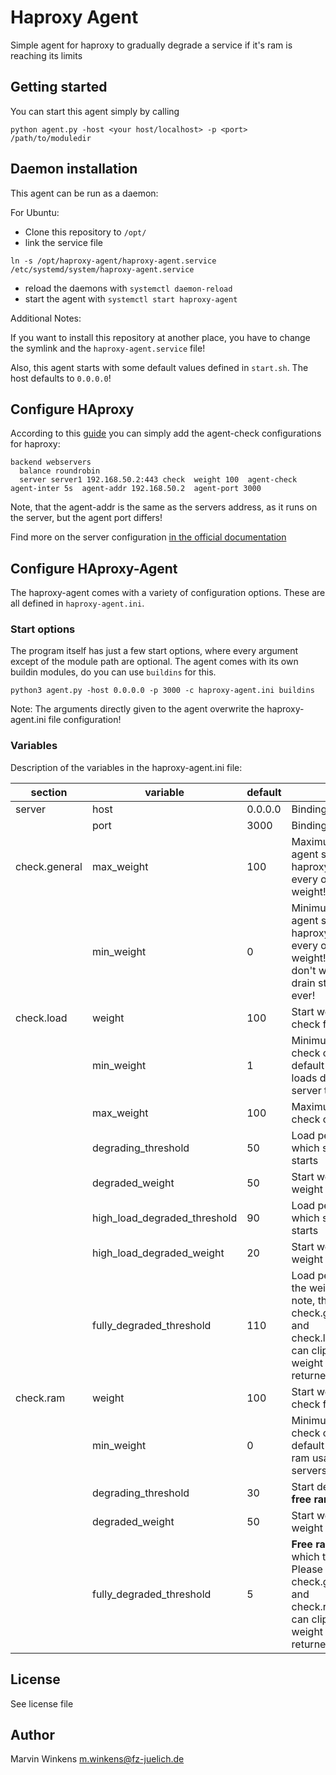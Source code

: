 # Haproxy Agent

Simple agent for haproxy to gradually degrade a service if it's ram is reaching its limits

## Getting started

You can start this agent simply by calling

```commandline
python agent.py -host <your host/localhost> -p <port> /path/to/moduledir
```

## Daemon installation

This agent can be run as a daemon:

For Ubuntu:

- Clone this repository to `/opt/`
- link the service file

```commandline
ln -s /opt/haproxy-agent/haproxy-agent.service /etc/systemd/system/haproxy-agent.service
```

- reload the daemons with `systemctl daemon-reload`
- start the agent with `systemctl start haproxy-agent`

Additional Notes:

If you want to install this repository at another place, you have to change the symlink and
the `haproxy-agent.service` file!

Also, this agent starts with some default values defined in `start.sh`. The host defaults to `0.0.0.0`!

## Configure HAproxy

According to this [guide](https://www.haproxy.com/blog/how-to-enable-health-checks-in-haproxy#agent-health-checks)
you can simply add the agent-check configurations for haproxy:

```
backend webservers
  balance roundrobin
  server server1 192.168.50.2:443 check  weight 100  agent-check agent-inter 5s  agent-addr 192.168.50.2  agent-port 3000
```

Note, that the agent-addr is the same as the servers address, as it runs on the server, but the agent port differs!

Find more on the server
configuration [in the official documentation](https://www.haproxy.com/documentation/aloha/latest/load-balancing/health-checks/agent-checks/#configure-the-servers)

## Configure HAproxy-Agent

The haproxy-agent comes with a variety of configuration options. These are all defined in `haproxy-agent.ini`.

### Start options

The program itself has just a few start options, where every argument except of the module path are optional.
The agent comes with its own buildin modules, do you can use `buildins` for this.

```
python3 agent.py -host 0.0.0.0 -p 3000 -c haproxy-agent.ini buildins
```

Note: The arguments directly given to the agent overwrite the haproxy-agent.ini file configuration!

### Variables

Description of the variables in the haproxy-agent.ini file:

| section       | variable                     | default | description                                                                                                                                                                   |
|---------------|------------------------------|---------|-------------------------------------------------------------------------------------------------------------------------------------------------------------------------------|
| server        | host                         | 0.0.0.0 | Binding host of the agent                                                                                                                                                     |
|               | port                         | 3000    | Binding port of the agent                                                                                                                                                     |
| check.general | max_weight                   | 100     | Maximum weight the agent sends to the haproxy. This setting clips every other maximum weight!                                                                                 |
|               | min_weight                   | 0       | Minimum weight the agent sends to the haproxy. This setting clips every other minimum weight! Set to 1 if you don't want to go into the drain state of haproxy ever!          |
| check.load    | weight                       | 100     | Start weight of the load check for calculations                                                                                                                               |
|               | min_weight                   | 1       | Minimum weight the load check can return. The default is set to 1, so high loads don't cause every server to drain                                                            |
|               | max_weight                   | 100     | Maximum weight the load check can return                                                                                                                                      |
|               | degrading_threshold          | 50      | Load percentage, at which stage 1 weight loss starts                                                                                                                          |
|               | degraded_weight              | 50      | Start weight of stage 1 weight loss                                                                                                                                           |
|               | high_load_degraded_threshold | 90      | Load percentage, at which stage 2 weight loss starts                                                                                                                          |
|               | high_load_degraded_weight    | 20      | Start weight of stage2 weight loss                                                                                                                                            |
|               | fully_degraded_threshold     | 110     | Load percentage at which the weight is 0. Please note, that check.general/min_weight and check.load/min_weight can clip the weight, so weight 0 might not be returned!        |
| check.ram     | weight                       | 100     | Start weight of the ram check for calculations                                                                                                                                |
|               | min_weight                   | 0       | Minimum weight the ram check can return. The default is set to 0, so high ram usage can cause servers to drain                                                                |
|               | degrading_threshold          | 30      | Start degrading at 30% **free ram** left                                                                                                                                      |
|               | degraded_weight              | 50      | Start weight of ram weight loss                                                                                                                                               |
|               | fully_degraded_threshold     | 5       | **Free ram** percentage at which the weight is 0. Please note, that check.general/min_weight and check.ram/min_weight can clip the weight, so weight 0 might not be returned! |

## License

See license file

## Author

Marvin Winkens <m.winkens@fz-juelich.de>